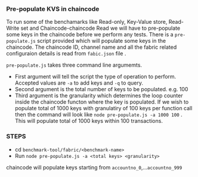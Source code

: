 ### Pre-populate KVS in chaincode 
To run some of the benchamarks like Read-only, Key-Value store, Read-Write set and Chaincode-chaincode Read we will have to pre-populate some keys in the chaincode before we perform any tests. There is a `pre-populate.js` script provided which will populate some keys in the chaincode. The chaincode ID, channel name and all the fabric related configuraion details is read from `fabic.json` file . 

 `pre-populate.js` takes three command line argumemts.
 * First argument will tell the script the type of operation to perform. Accepted values are `-a` to add keys and `-q` to query.
 * Second argument is the total number of keys to be populated. e.g. 100
 * Third argument is the granularity which determines the loop counter inside the chaincode functon where the key is populated. If we wish to populate total of 1000 keys with granulatiry of 100 keys per function call then the command will look like  `node pre-populate.js -a 1000 100` . This will populate total of 1000 keys within 100 transactions.

### STEPS
 * cd `benchmark-tool/fabric/<benchmark-name>`
 * Run  `node pre-populate.js -a <total keys> <granularity>`

 chaincode will populate keys starting from `accountno_0`,...`accountno_999`